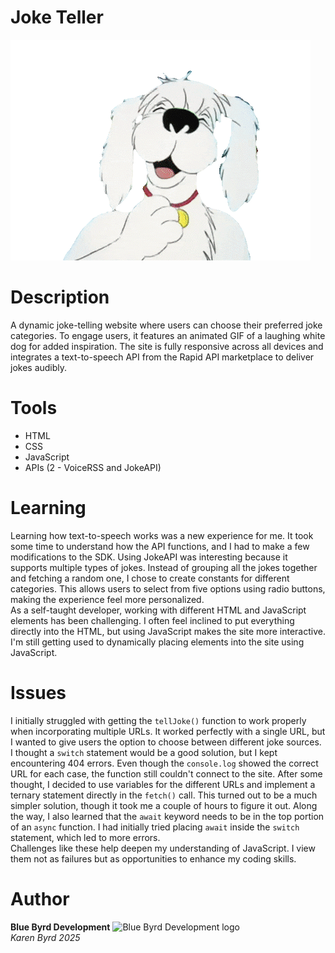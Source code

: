 # Joke Teller
![Joke Teller image](assets/laughingDog.gif)

# Description
A dynamic joke-telling website where users can choose their preferred joke categories. To engage users, it features an animated GIF of a laughing white dog for added inspiration. The site is fully responsive across all devices and integrates a text-to-speech API from the Rapid API marketplace to deliver jokes audibly.
# Tools
- HTML
- CSS
- JavaScript
- APIs (2 - VoiceRSS and JokeAPI)
# Learning
Learning how text-to-speech works was a new experience for me. It took some time to understand how the API functions, and I had to make a few modifications to the SDK. Using JokeAPI was interesting because it supports multiple types of jokes. Instead of grouping all the jokes together and fetching a random one, I chose to create constants for different categories. This allows users to select from five options using radio buttons, making the experience feel more personalized.
<br>
As a self-taught developer, working with different HTML and JavaScript elements has been challenging. I often feel inclined to put everything directly into the HTML, but using JavaScript makes the site more interactive. I'm still getting used to dynamically placing elements into the site using JavaScript.
# Issues
I initially struggled with getting the `tellJoke()` function to work properly when incorporating multiple URLs. It worked perfectly with a single URL, but I wanted to give users the option to choose between different joke sources. I thought a `switch` statement would be a good solution, but I kept encountering 404 errors. Even though the `console.log` showed the correct URL for each case, the function still couldn't connect to the site. After some thought, I decided to use variables for the different URLs and implement a ternary statement directly in the `fetch()` call. This turned out to be a much simpler solution, though it took me a couple of hours to figure it out. Along the way, I also learned that the `await` keyword needs to be in the top portion of an `async` function. I had initially tried placing `await` inside the `switch` statement, which led to more errors.
<br>
Challenges like these help deepen my understanding of JavaScript. I view them not as failures but as opportunities to enhance my coding skills.
# Author
**Blue Byrd Development** ![Blue Byrd Development logo](assets/favicon.ico)
<br>
*Karen Byrd 2025*

